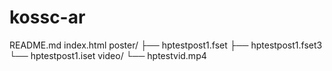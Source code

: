 # kossc-ar
README.md 
index.html
poster/
   ├── hptestpost1.fset
   ├── hptestpost1.fset3
   └── hptestpost1.iset
video/
   └── hptestvid.mp4
